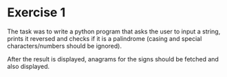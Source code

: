 # Exercise 1
The task was to write a python program that asks the user to input a string, prints it reversed and checks if it is a palindrome (casing and special characters/numbers should be ignored).

After the result is displayed, anagrams for the signs should be fetched and also displayed.
